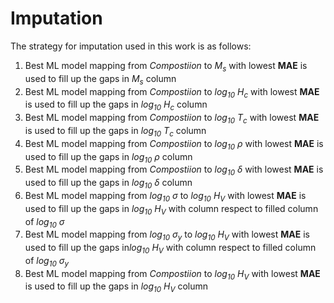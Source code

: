 # Imputation

The strategy for imputation used in this work is as follows:
1. Best ML model mapping from *Compostiion* to *M<sub>s</sub>* with lowest **MAE** is used to fill up the gaps in *M<sub>s</sub>* column
2. Best ML model mapping from *Compostiion* to *log<sub>10</sub> H<sub>c</sub>* with lowest **MAE** is used to fill up the gaps in *log<sub>10</sub> H<sub>c</sub>* column
3. Best ML model mapping from *Compostiion* to *log<sub>10</sub> T<sub>c</sub>* with lowest **MAE** is used to fill up the gaps in *log<sub>10</sub> T<sub>c</sub>* column
4. Best ML model mapping from *Compostiion* to *log<sub>10</sub> ρ* with lowest **MAE** is used to fill up the gaps in *log<sub>10</sub> ρ* column
5. Best ML model mapping from *Compostiion* to *log<sub>10</sub> δ* with lowest **MAE** is used to fill up the gaps in *log<sub>10</sub> δ* column
6. Best ML model mapping from *log<sub>10</sub> σ* to *log<sub>10</sub> H<sub>V</sub>* with lowest **MAE** is used to fill up the gaps in *log<sub>10</sub> H<sub>V</sub>* with column respect to filled column of *log<sub>10</sub> σ*
7. Best ML model mapping from *log<sub>10</sub> σ<sub>y</sub>* to *log<sub>10</sub> H<sub>V</sub>* with lowest **MAE** is used to fill up the gaps in*log<sub>10</sub> H<sub>V</sub>* with column respect to filled column of *log<sub>10</sub> σ<sub>y</sub>*
8. Best ML model mapping from *Compostiion* to *log<sub>10</sub> H<sub>V</sub>* with lowest **MAE** is used to fill up the gaps in *log<sub>10</sub> H<sub>V</sub>* column
